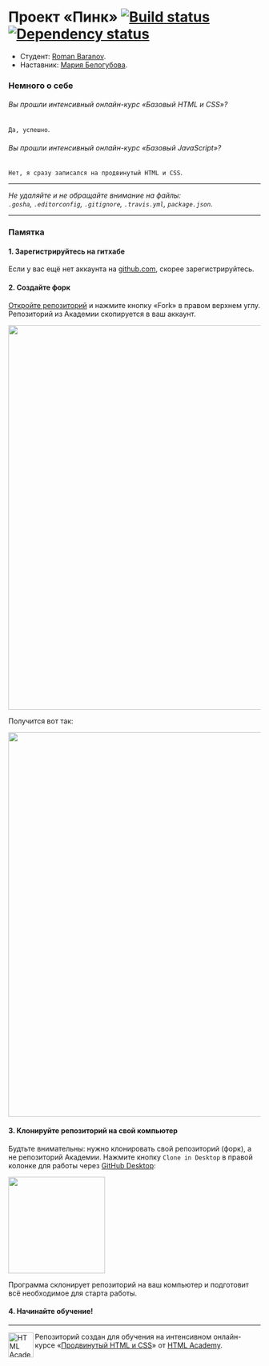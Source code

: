 # Проект «Пинк» [![Build status][travis-image]][travis-url] [![Dependency status][dependency-image]][dependency-url]* Студент: [Roman Baranov](https://htmlacademy.ru/profile/id72412).* Наставник: [Мария Белогубова](https://htmlacademy.ru/profile/id87018).### Немного о себе###### Вы прошли интенсивный онлайн-курс «Базовый HTML и CSS»?`Да, успешно`.###### Вы прошли интенсивный онлайн-курс «Базовый JavaScript»?`Нет, я сразу записался на продвинутый HTML и CSS`.---_Не удаляйте и не обращайте внимание на файлы:_<br>_`.gosha`, `.editorconfig`, `.gitignore`, `.travis.yml`, `package.json`._---### Памятка#### 1. Зарегистрируйтесь на гитхабеЕсли у вас ещё нет аккаунта на [github.com](https://github.com/join), скорее зарегистрируйтесь.#### 2. Создайте форк[Откройте репозиторий](https://github.com/up-htmlacademy/72412-pink) и нажмите кнопку «Fork» в правом верхнем углу. Репозиторий из Академии скопируется в ваш аккаунт.<img width="769" alt="" src="https://cloud.githubusercontent.com/assets/10909/11118585/001eff4a-8954-11e5-9f14-6cc87a9561f8.png">Получится вот так:<img width="769" alt="" src="https://cloud.githubusercontent.com/assets/10909/11118586/004fe998-8954-11e5-8c41-cd5b5941543d.png">#### 3. Клонируйте репозиторий на свой компьютерБудтьте внимательны: нужно клонировать свой репозиторий (форк), а не репозиторий Академии. Нажмите кнопку `Clone in Desktop` в правой колонке для работы через [GitHub Desktop](https://desktop.github.com):<img width="193" alt="" src="https://cloud.githubusercontent.com/assets/10909/11118587/005562ce-8954-11e5-8c61-2aec8240588d.png">Программа склонирует репозиторий на ваш компьютер и подготовит всё необходимое для старта работы.#### 4. Начинайте обучение!---<a href="https://htmlacademy.ru/advanced_intensive"><img align="left" width="50" height="50" title="HTML Academy" src="https://htmlacademy.ru/static/img/logo-github-adaptive.svg"></a>Репозиторий создан для обучения на интенсивном онлайн-курсе «[Продвинутый HTML и CSS](https://htmlacademy.ru/advanced_intensive)» от [HTML Academy](https://htmlacademy.ru).[travis-image]: https://travis-ci.org/up-htmlacademy/72412-pink.svg?branch=master[travis-url]: https://travis-ci.org/up-htmlacademy/72412-pink[dependency-image]: https://david-dm.org/up-htmlacademy/72412-pink.svg?style=flat-square[dependency-url]: https://david-dm.org/up-htmlacademy/72412-pink